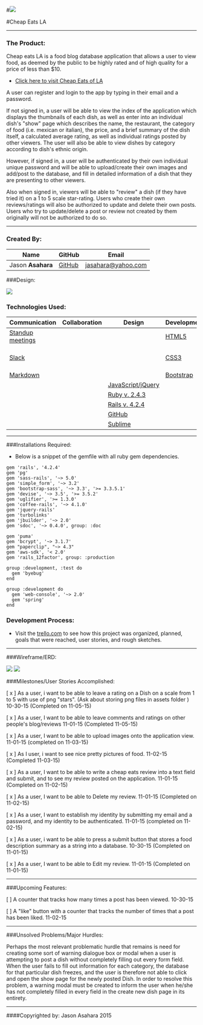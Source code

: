 
#![](http://i.imgur.com/EgqdClg.jpg)

#Cheap Eats LA

---

### The Product:


Cheap eats LA is a food blog database application that allows a user to view food, as deemed by the public to be highly rated and of high quality for a price of less than $10.  

- [Click here to visit Cheap Eats of LA](https://mighty-stream-1020.herokuapp.com/)

A user can register and login to the app by typing in their email and a password.  

If not signed in, a user will be able to view the index of the application which displays the thumbnails of each dish, as well as enter into an individual dish's "show" page which describes the name, the restaurant, the category of food (i.e. mexican or italian), the price, and a brief summary of the dish itself, a calculated average rating, as well as individual ratings posted by other viewers. The user will also be able to view dishes by category according to dish's ethnic origin.

However, if signed in, a user will be authenticated by their own individual unique password and will be able to upload/create their own images and add/post to the database, and fill in detailed information of a dish that they are presenting to other viewers.

Also when signed in, viewers will be able to "review" a dish (if they have tried it) on a 1 to 5 scale star-rating.  Users who create their own reviews/ratings will also be authorized to update and delete their own posts.  Users who try to update/delete a post or review not created by them originally will not be authorized to do so.

---

### Created By:

**Name** | **GitHub** | **Email** 
---------| ---------- | ---------
Jason **Asahara** | [GitHub](https://github.com/Ansel291) | [jasahara@yahoo.com](jasahara@yahoo.com)


###Design:

![](http://i.imgur.com/6CzyoCW.png)


### Technologies Used:


Communication | Collaboration | Design | Development | APIs | Deployment
----| ---| --- | --- | --- | ---
 [Standup meetings](https://en.wikipedia.org/wiki/Stand-up_meeting)| | | [HTML5](https://developer.mozilla.org/en-US/docs/Web/HTML)|  | [Heroku](http://heroku.com/)
 [Slack](https://slack.com/) | |  | [CSS3](http://www.w3schools.com/css/) |  | [Amazon Web Services](http://aws.amazon.com/)
 [Markdown](https://guides.github.com/features/mastering-markdown/)|  |  | [Bootstrap](http://getbootstrap.com/) | |
 |  | | [JavaScript/jQuery](https://www.javascript.com/) | 
 |  | | [Ruby v. 2.4.3](http://ruby-doc.com/) |
 |  | | [Rails v. 4.2.4](https://github.com/) |
 |  | | [GitHub](https://github.com/) |
 |  | | [Sublime](http://www.sublimetext.com/) |

---


###Installations Required:

- Below is a snippet of the gemfile with all ruby gem dependencies.

```
gem 'rails', '4.2.4'
gem 'pg'
gem 'sass-rails', '~> 5.0'
gem 'simple_form', '~> 3.2'
gem 'bootstrap-sass', '~> 3.3', '>= 3.3.5.1'
gem 'devise', '~> 3.5', '>= 3.5.2'
gem 'uglifier', '>= 1.3.0'
gem 'coffee-rails', '~> 4.1.0'
gem 'jquery-rails'
gem 'turbolinks'
gem 'jbuilder', '~> 2.0'
gem 'sdoc', '~> 0.4.0', group: :doc

gem 'puma'
gem 'bcrypt', '~> 3.1.7'
gem "paperclip", "~> 4.3"
gem 'aws-sdk', '< 2.0'
gem 'rails_12factor', group: :production

group :development, :test do
  gem 'byebug'
end

group :development do
  gem 'web-console', '~> 2.0'
  gem 'spring'
end
```



### Development Process:* Visit the [trello.com](https://trello.com/b/3y7ERjng/cheap-eats-of-la) to see how this project was organized, planned, goals that were reached, user stories, and rough sketches.
---
###Wireframe/ERD:

![](http://i.imgur.com/1omrtnA.jpg)
![](http://i.imgur.com/xXNaeOO.jpg)


###Milestones/User Stories Accomplished:

[ x ]  As a user, i want to be able to leave a rating on a Dish on a scale from 1 to 5 with use of png "stars".  (Ask about storing png files in assets folder ) 10-30-15 (Completed on 11-05-15)

[ x ] As a user, I want to be able to leave comments and ratings on other people's blog/reviews 11-01-15 (Completed 11-05-15)

[ x ]  As a user, I want to be able to upload images onto the application view. 11-01-15 (completed on 11-03-15)

[ x ]  As I user, i want to see nice pretty pictures of food. 11-02-15 (Completed 11-03-15)

[ x ] As a user, I want to be able to write a cheap eats review into a text field and submit, and to see my review posted on the application. 11-01-15 (Completed on 11-02-15)

[ x ] As a user, I want to be able to Delete my review. 11-01-15 (Completed on 11-02-15)

[ x ] As a user, I want to establish my identity by submitting my email and a password, and my identity to be authenticated. 11-01-15 (completed on 11-02-15)

[ x ] As a user, i want to be able to press a submit button that stores a food description summary as a string into a database. 10-30-15 (Completed on 11-01-15)

[ x ] As a user, I want to be able to Edit my review. 11-01-15 (Completed on 11-01-15)

---

###Upcoming Features:

[ ]  A counter that tracks how many times a post has been viewed. 10-30-15
 
[ ]  A "like" button with a counter that tracks the number of times that a post has been liked.  11-02-15

---

###Unsolved Problems/Major Hurdles:

Perhaps the most relevant problematic hurdle that remains is need for creating some sort of warning dialogue box or modal when a user is attempting to post a dish without completely filling out every form field.  When the user fails to fill out information for each category, the database for that particular dish freezes, and the user is therefore not able to click and open the show page for the newly posted Dish.  In order to resolve this problem, a warning modal must be created to inform the user when he/she has not completely filled in every field in the create new dish page in its entirety.

___

####Copyrighted by:
Jason Asahara 2015








